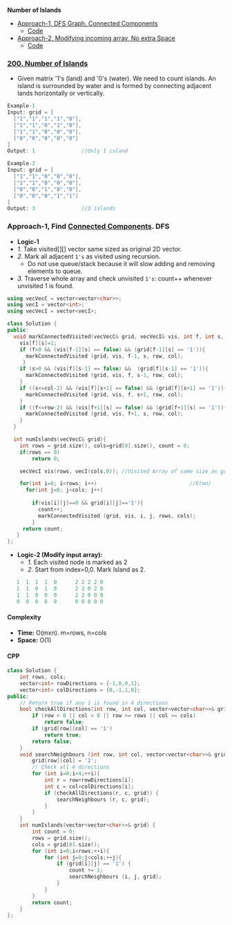 **Number of Islands**
- [Approach-1, DFS Graph. Connected Components](#a1)
  - [Code](#c1)
- [Approach-2, Modifying incoming array, No extra Space](#a2)
  - [Code](#c2)

### [200. Number of Islands](https://leetcode.com/problems/number-of-islands/)
- Given matrix '1's (land) and '0's (water). We need to count islands. An island is surrounded by water and is formed by connecting adjacent lands horizontally or vertically.
```cpp
Example-1
Input: grid = [
  ["1","1","1","1","0"],
  ["1","1","0","1","0"],
  ["1","1","0","0","0"],
  ["0","0","0","0","0"]
]
Output: 1               //Only 1 island

Example-2
Input: grid = [       
  ["1","1","0","0","0"],
  ["1","1","0","0","0"],
  ["0","0","1","0","0"],
  ["0","0","0","1","1"]
]
Output: 3               //3 islands
```

<a name=a1></a>
### Approach-1, Find [Connected Components](/DS_Questions/Data_Structures/Graphs#t). DFS
- **Logic-1**
- _1._ Take visited[][] vector same sized as original 2D vector.
- _2._ Mark all adjacent `1's` as visited using recursion.
  - Do not use queue/stack because it will slow adding and removing elements to queue.
- _3._ Traverse whole array and check unvisited `1's`: count++ whenever unvisited 1 is found.
```cpp
using vecVecC = vector<vector<char>>;
using vecI = vector<int>;
using vecVecI = vector<vecI>;

class Solution {
public:
  void markConnectedVisited(vecVecC& grid, vecVecI& vis, int f, int s, int row, int col){
    vis[f][s]=1;
    if (f>0 && (vis[f-1][s] == false) && (grid[f-1][s] == '1')){        //Above Element
      markConnectedVisited (grid, vis, f-1, s, row, col);
     }
    if (s>0 && (vis[f][s-1] == false) &&  (grid[f][s-1] == '1')){       //Left Element
      markConnectedVisited (grid, vis, f, s-1, row, col);
    }
    if ((s<=col-2) && (vis[f][s+1] == false) && (grid[f][s+1] == '1')){ //Right Element
      markConnectedVisited (grid, vis, f, s+1, row, col);
    }
    if ((f<=row-2) && (vis[f+1][s] == false) && (grid[f+1][s] == '1')){ //Below element
      markConnectedVisited (grid, vis, f+1, s, row, col);
    }
  }

  int numIslands(vecVecC& grid){
    int rows = grid.size(), cols=grid[0].size(), count = 0;
    if(rows == 0)
        return 0;

    vecVecI vis(rows, vecI(cols,0)); //Visited Array of same size as grid, init to 0

    for(int i=0; i<rows; i++)                              //O(mn)
      for(int j=0; j<cols; j++)
                        
        if(vis[i][j]==0 && grid[i][j]=='1'){
          count++;
          markConnectedVisited (grid, vis, i, j, rows, cols);
        }
     return count;
   }
};
```


- **Logic-2 (Modify input array):**
  - _1._ Each visited node is marked as 2
  - _2._ Start from index=0,0. Mark Island as 2.
```cpp
   1  1  1  1  0      2 2 2 2 0
   1  1  0  1  0      2 2 0 2 0
   1  1  0  0  0      2 2 0 0 0 
   0  0  0  0  0      0 0 0 0 0
```
#### Complexity
- **Time:** O(mxn). m=rows, n=cols
- **Space:** O(1)
#### CPP
```cpp
class Solution {
    int rows, cols;
    vector<int> rowDirections = {-1,0,0,1};
    vector<int> colDirections = {0,-1,1,0};
public:
    // Return true if any 1 is found in 4 directions
    bool checkAllDirections(int row, int col, vector<vector<char>>& grid){
        if (row < 0 || col < 0 || row >= rows || col >= cols)
            return false;
        if (grid[row][col] == '1')
            return true;
        return false;
    }
    void searchNeighbours (int row, int col, vector<vector<char>>& grid) {
        grid[row][col] = '2';
        // Check all 4 directions
        for (int i=0;i<4;++i){
            int r = row+rowDirections[i];
            int c = col+colDirections[i];
            if (checkAllDirections(r, c, grid)) {
                searchNeighbours (r, c, grid);
            }            
        }
    }
    int numIslands(vector<vector<char>>& grid) {
        int count = 0;
        rows = grid.size();
        cols = grid[0].size();
        for (int i=0;i<rows;++i){
            for (int j=0;j<cols;++j){
                if (grid[i][j] == '1') {
                    count += 1;
                    searchNeighbours (i, j, grid);
                }
            }
        }
        return count;
    }
};
```
